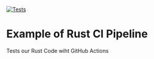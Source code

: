 [![Tests](https://github.com/NicolasCodeP/github-actions-rust-example/actions/workflows/tests.yml/badge.svg)](https://github.com/NicolasCodeP/github-actions-rust-example/actions/workflows/tests.yml)

# Example of Rust CI Pipeline

Tests our Rust Code wiht GitHub Actions
